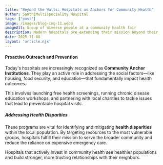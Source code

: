 ```yaml
---
title: "Beyond the Walls: Hospitals as Anchors for Community Health"
author: SanthiMultispeciality Hospital
tags: ["post"]
image: /images/blog-img-11.webp
imageAlt: Group of diverse people at a community health fair
description: Modern hospitals are extending their mission beyond their physical buildings by launching community health programs to address social determinants of health and improve local wellness.
date: 2025-11-08
layout: 'article.njk'
---
```


#### Proactive Outreach and Prevention

Today's hospitals are increasingly recognized as **Community Anchor Institutions**. They play an active role in addressing the social factors—like housing, food security, and education—that fundamentally impact health outcomes.

This involves launching free health screenings, running chronic disease education workshops, and partnering with local charities to tackle issues that lead to preventable hospital visits.

##### Addressing Health Disparities

These programs are vital for identifying and mitigating **health disparities** within the local population. By targeting resources to the most vulnerable groups, hospitals fulfill their mission to serve the broader community and reduce the reliance on expensive emergency care.

Hospitals that actively invest in community health see healthier populations and build stronger, more trusting relationships with their neighbors.